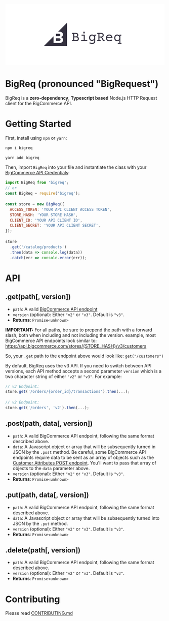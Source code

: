 <p align="center">
<img src="BigReq.png">
</p>

# BigReq (pronounced "BigRequest")

BigReq is a **zero-dependency**, **Typescript based** Node.js HTTP Request client for the
BigCommerce API.

# Getting Started

First, install using `npm` or `yarn`:

```bash
npm i bigreq
```

```bash
yarn add bigreq
```

Then, import `BigReq` into your file and instantiate the class with your
[BigCommerce API Credentials](https://developer.bigcommerce.com/api-docs/getting-started/authentication/rest-api-authentication):

```javascript
import BigReq from 'bigreq';
// or
const BigReq = require('bigreq');

const store = new BigReq({
  ACCESS_TOKEN: 'YOUR API CLIENT ACCESS TOKEN',
  STORE_HASH: 'YOUR STORE HASH',
  CLIENT_ID: 'YOUR API CLIENT ID',
  CLIENT_SECRET: 'YOUR API CLIENT SECRET',
});

store
  .get('/catalog/products')
  .then(data => console.log(data))
  .catch(err => console.error(err));
```

# API

## .get(path[, version])

- `path`: A valid [BigCommerce API endpoint](https://developer.bigcommerce.com/api-reference)
- `version` (optional): Either `"v2"` or `"v3"`. Default is `"v3"`.
- **Returns**: `Promise<unknown>`

**IMPORTANT:** For all paths, be sure to prepend the path with a forward slash, both when including
and not including the version. example, most BigCommerce API endpoints look similar to:
https://api.bigcommerce.com/stores/{STORE_HASH}/v3/customers

So, your `.get` path to the endpoint above would look like: `get("/customers")`

By default, BigReq uses the v3 API. If you need to switch between API versions, each API method
accepts a second parameter `version` which is a two character string of either `"v2"` or `"v3"`. For
example:

```js
// v3 Endpoint:
store.get('/orders/{order_id}/transactions').then(...);

// v2 Endpoint:
store.get('/orders', 'v2').then(...);
```

## .post(path, data[, version])

- `path`: A valid BigCommerce API endpoint, following the same format described above.
- `data`: A Javascript object or array that will be subsequently turned in JSON by the `.post`
  method. Be careful, some BigCommerce API endpoints require data to be sent as an array of objects
  such as the
  [Customer Attributes POST endpoint](https://developer.bigcommerce.com/api-reference/store-management/customers-v3/customer-attributes/customersattributespost).
  You'll want to pass that array of objects to the `data` parameter above.
- `version` (optional): Either `"v2"` or `"v3"`. Default is `"v3"`.
- **Returns**: `Promise<unknown>`

## .put(path, data[, version])

- `path`: A valid BigCommerce API endpoint, following the same format described above.
- `data`: A Javascript object or array that will be subsequently turned into JSON by the `.put`
  method.
- `version` (optional): Either `"v2"` or `"v3"`. Default is `"v3"`.
- **Returns**: `Promise<unknown>`

## .delete(path[, version])

- `path`: A valid BigCommerce API endpoint, following the same format described above.
- `version` (optional): Either `"v2"` or `"v3"`. Default is `"v3"`.
- **Returns**: `Promise<unknown>`

# Contributing

Please read [CONTRIBUTING.md](./CONTRIBUTING.md)

